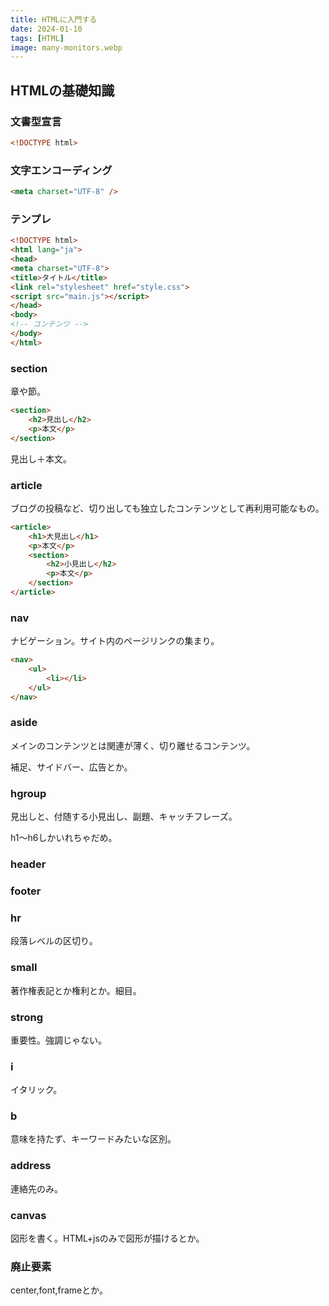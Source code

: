 ```yaml
---
title: HTMLに入門する
date: 2024-01-10
tags: [HTML]
image: many-monitors.webp
---
```



## HTMLの基礎知識

### 文書型宣言

```html
<!DOCTYPE html>
```

### 文字エンコーディング

```html
<meta charset="UTF-8" />
```

### テンプレ

```html
<!DOCTYPE html>
<html lang="ja">
<head>
<meta charset="UTF-8">
<title>タイトル</title>
<link rel="stylesheet" href="style.css">
<script src="main.js"></script>
</head>
<body>
<!-- コンテンツ -->
</body>
</html>
```

### section
章や節。

```html
<section>
    <h2>見出し</h2>
    <p>本文</p>
</section>
```

見出し＋本文。

### article
ブログの投稿など、切り出しても独立したコンテンツとして再利用可能なもの。

```html
<article>
    <h1>大見出し</h1>
    <p>本文</p>
    <section>
        <h2>小見出し</h2>
        <p>本文</p>
    </section>
</article>
```

### nav
ナビゲーション。サイト内のページリンクの集まり。

```html
<nav>
    <ul>
        <li></li>
    </ul>
</nav>
```

### aside
メインのコンテンツとは関連が薄く、切り離せるコンテンツ。

補足、サイドバー、広告とか。

### hgroup
見出しと、付随する小見出し、副題、キャッチフレーズ。

h1～h6しかいれちゃだめ。


### header


### footer


### hr
段落レベルの区切り。


### small
著作権表記とか権利とか。細目。


### strong
重要性。強調じゃない。


### i
イタリック。


### b
意味を持たず、キーワードみたいな区別。


### address
連絡先のみ。


### canvas
図形を書く。HTML+jsのみで図形が描けるとか。


### 廃止要素
center,font,frameとか。